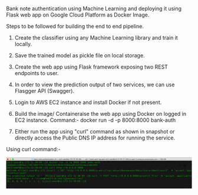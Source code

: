 Bank note authentication using Machine Learning and deploying it using Flask web app on Google Cloud Platform as Docker Image.

Steps to be followed for building the end to end pipeline.

1. Create the classifier using any Machine Learning library and train it locally.
2. Save the trained model as pickle file on local storage.
3. Create the web app using Flask framework exposing two REST endpoints to user.
4. In order to view the prediction output of two services, we can use Flasgger API (Swagger).
5. Login to AWS EC2 instance and install Docker if not present.
6. Build the image/ Containeraise the web app using Docker on logged in EC2 instance.
    Command:- docker run -d -p 8000:8000 bank-auth
    
7. Either run the app using "curl" command as shown in snapshot or directly access the Public DNS IP address for running the service.

Using curl command:-

![alt text](/bank_note_authentication_ml/images/pic1.png?raw=true)





 
